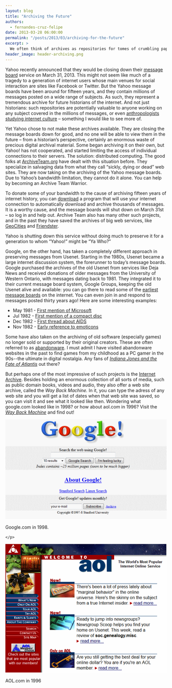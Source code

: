 ```yaml
---
layout: blog
title: "Archiving the Future"
authors:
  - fernandes-cruz-felipe
date: 2013-03-28 06:00:00
permalink: "/posts/2013/03/archiving-for-the-future"
excerpt: >
  We often think of archives as repositories for tomes of crumbling paper. But what about our digital, online life of the past thirty years? Who is archiving the internet for future generations?
header_image: header-archiving.png
---
```

Yahoo recently announced that they would be closing down their [message board](http://messages.yahoo.com/) service on March 31, 2013. This might not seem like much of a tragedy to a generation of internet users whose main venues for social interaction are sites like Facebook or Twitter. But the Yahoo message boards have been around for fifteen years, and they contain millions of messages posted on a wide range of subjects. As such, they represent a tremendous archive for future historians of the internet. And not just historians: such repositories are potentially valuable to anyone working on any subject covered in the millions of messages, or even [anthropologists studying internet culture](http://thememorybank.co.uk/papers/notes-towards-an-anthropology-of-the-internet/) – something I would like to see more of. 

Yet Yahoo chose to not make these archives available. They are closing the message boards down for good, and no one will be able to view them in the future – from a historian’s perspective, certainly an enormous waste of precious digital archival material. Some began archiving it on their own, but Yahoo! has not cooperated, and started limiting the access of individual connections to their servers. The solution: distributed computing. 
The good folks at [ArchiveTeam.org](http://archiveteam.org/) have dealt with this situation before. They specialize in salvaging data from what they call “sickly, dying or dead” web sites. They are now taking on the archiving of the Yahoo message boards. Due to Yahoo’s bandwidth limitation, they cannot do it alone. You can help by becoming an Archive Team Warrior.

To donate some of your bandwidth to the cause of archiving fifteen years of internet history, you can [download](http://www.archiveteam.org/index.php?title=Yahoo!_Messages) a program that will use your internet connection to automatically download and archive thousands of messages. It is a worthy cause, and the message boards will shut down on March 31st – so log in and help out. Archive Team also has many other such projects, and in the past they have saved the archives of big web services, like [GeoCities](http://archiveteam.org/index.php?title=Geocities) and [Friendster](http://archiveteam.org/index.php?title=Friendster).

Yahoo is shutting down this service without doing much to preserve it for a generation to whom “Yahoo!” might be “Ya Who?” 

Google, on the other hand, has taken a completely different approach in preserving messages from Usenet. Starting in the 1980s, Usenet became a large internet discussion system, the forerunner to today’s message boards. Google purchased the archives of the old Usenet from services like Deja News and received donations of older messages from the University of Western Ontario, with messages dating back to 1981. They integrated it to their current message board system, Google Groups, keeping the old Usenet alive and available: you can go there to read some of the [earliest message boards](http://www.google.com/googlegroups/archive_announce_20.html) on the internet. You can even join in and respond to messages posted thirty years ago! Here are some interesting examples:

- May 1981 - [First mention of Microsoft](http://groups.google.com/groups?selm=anews.Aunc.850)
- Jul 1982 - [First mention of a compact disc](http://groups.google.com/groups?selm=bnews.rabbit.627)
- Dec 1982 - [First thread about AIDS](http://groups.google.com/groups?threadm=bnews.rabbit.1002)
- Nov 1982 - [Early reference to emoticons](http://groups.google.com/groups?selm=bnews.sri-unix.4439)

Some have also taken on the archiving of old software (especially games) no longer sold or supported by their original creators. These are often referred to as [abandonware](http://en.wikipedia.org/wiki/Abandonware). I must admit I have visited abandonware websites in the past to find games from my childhood as a PC gamer in the 90s--the ultimate in digital nostalgia. Any fans of *[Indiana Jones and the Fate of Atlantis](http://en.wikipedia.org/wiki/Indiana_Jones_and_the_Fate_of_Atlantis)* out there?

But perhaps one of the most impressive of such projects is the [Internet Archive](http://archive.org/). Besides holding an enormous collection of all sorts of media, such as public domain books, videos and audio, they also offer a web site archive, called the *Way Back Machine.* In it, you can type the adress of any web site and you will get a list of dates when that web site was saved, so you can visit it and see what it looked like then. Wondering what google.com looked like in 1998? or how about aol.com in 1996? Visit the *[Way Back Machine](http://archive.org/web/web.php)* and find out!

<div class="inline-image"> 
    <a rel="lightbox" href="/images/blog/2013/03/Google_1998-large.png"><img src="/images/blog/2013/03/Google_1998-medium.png" width="640" alt="Google" /></a>
    <p class="caption"> Google.com in 1998.
        
    </p>
</div>

<div class="inline-image"> 
    <a rel="lightbox" href="/images/blog/2013/03/AOL1996-large.png"><img src="/images/blog/2013/03/AOL1996-medium.png" width="640" alt="AOL" /></a>
    <p class="caption"> AOL.com in 1996
    </p>
</div>